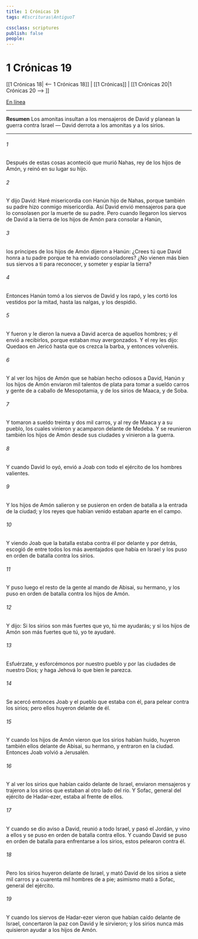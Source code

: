 ```yaml
---
title: 1 Crónicas 19
tags: #Escrituras\AntiguoT

cssclass: scriptures
publish: false
people:
---
```


# 1 Crónicas 19
[[1 Crónicas 18| <-- 1 Crónicas 18]] | [[1 Crónicas]] | [[1 Crónicas 20|1 Crónicas 20 --> ]]

[En línea](https://churchofjesuschrist.org/study/scriptures/ot/1-chr/19?lang=spa)

---
__Resumen__
Los amonitas insultan a los mensajeros de David y planean la guerra contra Israel — David derrota a los amonitas y a los sirios.

---
###### 1 
Después de estas cosas aconteció que murió Nahas, rey de los hijos de Amón, y reinó en su lugar su hijo.

###### 2 
Y dijo David: Haré misericordia con Hanún hijo de Nahas, porque también su padre hizo conmigo misericordia. Así David envió mensajeros para que lo consolasen por la muerte de su padre. Pero cuando llegaron los siervos de David a la tierra de los hijos de Amón para consolar a Hanún,

###### 3 
los príncipes de los hijos de Amón dijeron a Hanún: ¿Crees tú que David honra a tu padre porque te ha enviado consoladores? ¿No vienen más bien sus siervos a ti para reconocer, y someter y espiar la tierra?

###### 4 
Entonces Hanún tomó a los siervos de David y los rapó, y les cortó los vestidos por la mitad, hasta las nalgas, y los despidió.

###### 5 
Y  fueron y le dieron la nueva a David acerca de aquellos hombres; y él envió a recibirlos, porque estaban muy avergonzados. Y el rey les dijo: Quedaos en Jericó hasta que os crezca la barba, y entonces volveréis.

###### 6 
Y al ver los hijos de Amón que se habían hecho odiosos a David, Hanún y los hijos de Amón enviaron mil talentos de plata para tomar a sueldo carros y gente de a caballo de Mesopotamia, y de los sirios de Maaca, y de Soba.

###### 7 
Y tomaron a sueldo treinta y dos mil carros, y al rey de Maaca y a su pueblo, los cuales vinieron y acamparon delante de Medeba. Y se reunieron también los hijos de Amón desde sus ciudades y vinieron a la guerra.

###### 8 
Y cuando David lo oyó, envió a Joab con todo el ejército de los hombres valientes.

###### 9 
Y los hijos de Amón salieron y se pusieron en orden de batalla a la entrada de la ciudad; y los reyes que habían venido estaban aparte en el campo.

###### 10 
Y viendo Joab que la batalla estaba contra él por delante y por detrás, escogió de entre todos los más aventajados que había en Israel y los puso en orden de batalla contra los sirios.

###### 11 
Y puso luego el resto de la gente al mando de Abisai, su hermano, y los puso en orden de batalla contra los hijos de Amón.

###### 12 
Y dijo: Si los sirios son más fuertes que yo, tú me ayudarás; y si los hijos de Amón son más fuertes que tú, yo te ayudaré.

###### 13 
Esfuérzate, y esforcémonos por nuestro pueblo y por las ciudades de nuestro Dios; y haga Jehová lo que bien le parezca.

###### 14 
Se acercó entonces Joab y el pueblo que estaba con él, para pelear contra los sirios; pero ellos huyeron delante de él.

###### 15 
Y cuando los hijos de Amón vieron que los sirios habían huido, huyeron también ellos delante de Abisai, su hermano, y entraron en la ciudad. Entonces Joab volvió a Jerusalén.

###### 16 
Y al ver los sirios que habían caído delante de Israel, enviaron mensajeros y trajeron a los sirios que estaban al otro lado del río. Y Sofac, general del ejército de Hadar-ezer, estaba al frente de ellos.

###### 17 
Y cuando se dio aviso a David, reunió a todo Israel, y pasó el Jordán, y vino a ellos y se puso en orden de batalla contra ellos. Y cuando David se puso en orden de batalla para enfrentarse a los sirios, estos pelearon contra él.

###### 18 
Pero los sirios huyeron delante de Israel, y mató David de los sirios a siete mil  carros y a cuarenta mil hombres de a pie; asimismo mató a Sofac, general del ejército.

###### 19 
Y cuando los siervos de Hadar-ezer vieron que habían caído delante de Israel, concertaron la paz con David y le sirvieron; y los sirios nunca más quisieron ayudar a los hijos de Amón.

